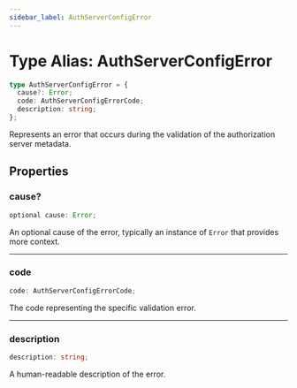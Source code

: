 ```yaml
---
sidebar_label: AuthServerConfigError
---
```


# Type Alias: AuthServerConfigError

```ts
type AuthServerConfigError = {
  cause?: Error;
  code: AuthServerConfigErrorCode;
  description: string;
};
```

Represents an error that occurs during the validation of the authorization server metadata.

## Properties

### cause?

```ts
optional cause: Error;
```

An optional cause of the error, typically an instance of `Error` that provides more context.

***

### code

```ts
code: AuthServerConfigErrorCode;
```

The code representing the specific validation error.

***

### description

```ts
description: string;
```

A human-readable description of the error.
